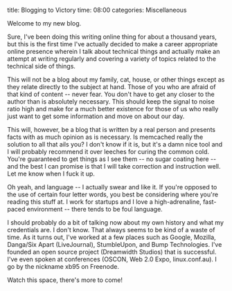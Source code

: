 title: Blogging to Victory
time: 08:00
categories: Miscellaneous

Welcome to my new blog.

Sure, I've been doing this writing online thing for about a thousand
years, but this is the first time I've actually decided to make a
career appropriate online presence wherein I talk about technical things
and actually make an attempt at writing regularly and covering a variety
of topics related to the technical side of things.

This will not be a blog about my family, cat, house, or other things
except as they relate directly to the subject at hand. Those of you who
are afraid of that kind of content -- never fear. You don't have to
get any closer to the author than is absolutely necessary. This should
keep the signal to noise ratio high and make for a much better existence
for those of us who really just want to get some information and move on
about our day.

This will, however, be a blog that is written by a real person and
presents facts with as much opinion as is necessary. Is memcached really
the solution to all that ails you? I don't know if it is, but it's a
damn nice tool and I will probably recommend it over leeches for curing
the common cold. You're guaranteed to get things as I see them -- no
sugar coating here -- and the best I can promise is that I will take
correction and instruction well. Let me know when I fuck it up.

Oh yeah, and language -- I actually swear and like it. If you're opposed
to the use of certain four letter words, you best be considering
where you're reading this stuff at. I work for startups and I love
a high-adrenaline, fast-paced environment -- there tends to be foul
language.

I should probably do a bit of talking now about my own history and what
my credentials are. I don't know. That always seems to be kind of a
waste of time. As it turns out, I've worked at a few places such as
Google, Mozilla, Danga/Six Apart (LiveJournal), StumbleUpon, and Bump
Technologies. I've founded an open source project (Dreamwidth Studios)
that is successful. I've even spoken at conferences (OSCON, Web 2.0
Expo, linux.conf.au). I go by the nickname xb95 on Freenode.

Watch this space, there's more to come!
